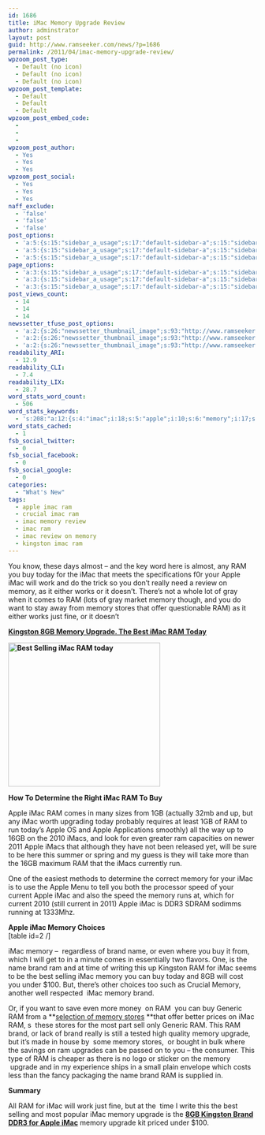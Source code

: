 ```yaml
---
id: 1686
title: iMac Memory Upgrade Review
author: adminstrator
layout: post
guid: http://www.ramseeker.com/news/?p=1686
permalink: /2011/04/imac-memory-upgrade-review/
wpzoom_post_type:
  - Default (no icon)
  - Default (no icon)
  - Default (no icon)
wpzoom_post_template:
  - Default
  - Default
  - Default
wpzoom_post_embed_code:
  - 
  - 
  - 
wpzoom_post_author:
  - Yes
  - Yes
  - Yes
wpzoom_post_social:
  - Yes
  - Yes
  - Yes
naff_exclude:
  - 'false'
  - 'false'
  - 'false'
post_options:
  - 'a:5:{s:15:"sidebar_a_usage";s:17:"default-sidebar-a";s:15:"sidebar_b_usage";s:17:"default-sidebar-b";s:9:"hwa_usage";s:17:"default-headerbar";s:8:"ad_above";s:0:"";s:8:"ad_below";s:0:"";}'
  - 'a:5:{s:15:"sidebar_a_usage";s:17:"default-sidebar-a";s:15:"sidebar_b_usage";s:17:"default-sidebar-b";s:9:"hwa_usage";s:17:"default-headerbar";s:8:"ad_above";s:0:"";s:8:"ad_below";s:0:"";}'
  - 'a:5:{s:15:"sidebar_a_usage";s:17:"default-sidebar-a";s:15:"sidebar_b_usage";s:17:"default-sidebar-b";s:9:"hwa_usage";s:17:"default-headerbar";s:8:"ad_above";s:0:"";s:8:"ad_below";s:0:"";}'
page_options:
  - 'a:3:{s:15:"sidebar_a_usage";s:17:"default-sidebar-a";s:15:"sidebar_b_usage";s:17:"default-sidebar-b";s:9:"hwa_usage";s:17:"default-headerbar";}'
  - 'a:3:{s:15:"sidebar_a_usage";s:17:"default-sidebar-a";s:15:"sidebar_b_usage";s:17:"default-sidebar-b";s:9:"hwa_usage";s:17:"default-headerbar";}'
  - 'a:3:{s:15:"sidebar_a_usage";s:17:"default-sidebar-a";s:15:"sidebar_b_usage";s:17:"default-sidebar-b";s:9:"hwa_usage";s:17:"default-headerbar";}'
post_views_count:
  - 14
  - 14
  - 14
newssetter_tfuse_post_options:
  - 'a:2:{s:26:"newssetter_thumbnail_image";s:93:"http://www.ramseeker.com/wp-content/uploads/2011/04/Screen-shot-2011-04-11-at-12.28.37-PM.png";s:24:"newssetter_disable_image";s:4:"true";}'
  - 'a:2:{s:26:"newssetter_thumbnail_image";s:93:"http://www.ramseeker.com/wp-content/uploads/2011/04/Screen-shot-2011-04-11-at-12.28.37-PM.png";s:24:"newssetter_disable_image";s:4:"true";}'
  - 'a:2:{s:26:"newssetter_thumbnail_image";s:93:"http://www.ramseeker.com/wp-content/uploads/2011/04/Screen-shot-2011-04-11-at-12.28.37-PM.png";s:24:"newssetter_disable_image";s:4:"true";}'
readability_ARI:
  - 12.9
readability_CLI:
  - 7.4
readability_LIX:
  - 28.7
word_stats_word_count:
  - 506
word_stats_keywords:
  - 's:208:"a:12:{s:4:"imac";i:18;s:5:"apple";i:10;s:6:"memory";i:17;s:5:"comes";i:3;s:6:"stores";i:4;s:8:"kingston";i:3;s:7:"upgrade";i:5;s:4:"best";i:3;s:5:"imacs";i:3;s:7:"current";i:3;s:5:"brand";i:7;s:4:"name";i:3;}";'
word_stats_cached:
  - 1
fsb_social_twitter:
  - 0
fsb_social_facebook:
  - 0
fsb_social_google:
  - 0
categories:
  - "What's New"
tags:
  - apple imac ram
  - crucial imac ram
  - imac memory review
  - imac ram
  - imac review on memory
  - kingston imac ram
---
```

You know, these days almost &#8211; and the key word here is almost, any RAM you buy today for the iMac that meets the specifications f0r your Apple iMac will work and do the trick so you don&#8217;t really need a review on memory, as it either works or it doesn&#8217;t. There&#8217;s not a whole lot of gray when it comes to RAM (lots of gray market memory though, and you do want to stay away from memory stores that offer questionable RAM) as it either works just fine, or it doesn&#8217;t

**[Kingston 8GB Memory Upgrade. The Best iMac RAM Today][1]**

**[<img class="alignnone size-full wp-image-1684" title="Best Deal on iMac Memory" alt="Best Selling iMac RAM today" src="http://www.ramseeker.com/wp-content/uploads/2011/04/Screen-shot-2011-04-11-at-12.28.37-PM.png" width="308" height="292" />][2]**

**How To Determine the Right iMac RAM To Buy**

Apple iMac RAM comes in many sizes from 1GB (actually 32mb and up, but any iMac worth upgrading today probably requires at least 1GB of RAM to run today&#8217;s Apple OS and Apple Applications smoothly) all the way up to 16GB on the 2010 iMacs, and look for even greater ram capacities on newer 2011 Apple iMacs that although they have not been released yet, will be sure to be here this summer or spring and my guess is they will take more than the 16GB maximum RAM that the iMacs currently run.

One of the easiest methods to determine the correct memory for your iMac is to use the Apple Menu to tell you both the processor speed of your current Apple iMac and also the speed the memory runs at, which for current 2010 (still current in 2011) Apple iMac is DDR3 SDRAM sodimms running at 1333Mhz.

**Apple iMac Memory Choices**  
[table id=2 /]

iMac memory &#8211;  regardless of brand name, or even where you buy it from, which I will get to in a minute comes in essentially two flavors. One, is the name brand ram and at time of writing this up Kingston RAM for iMac seems to be the best selling iMac memory you can buy today and 8GB will cost you under $100. But, there&#8217;s other choices too such as Crucial Memory, another well respected  iMac memory brand.

Or, if you want to save even more money  on RAM  you can buy Generic RAM from a **[selection of memory stores][3] **that offer better prices on iMac RAM, s  these stores for the most part sell only Generic RAM. This RAM brand, or lack of brand really is still a tested high quality memory upgrade, but it&#8217;s made in house by  some memory stores,  or bought in bulk where the savings on ram upgrades can be passed on to you &#8211; the consumer. This type of RAM is cheaper as there is no logo or sticker on the memory  upgrade and in my experience ships in a small plain envelope which costs less than the fancy packaging the name brand RAM is supplied in.

**Summary**

All RAM for iMac will work just fine, but at the  time I write this the best selling and most popular iMac memory upgrade is the **[8GB Kingston Brand DDR3 for Apple iMac][1]** memory upgrade kit priced under $100.

 [1]: http://www.amazon.com/gp/product/B001PS9UKW/ref=as_li_ss_tl?ie=UTF8&tag=ramseeker-20&linkCode=as2&camp=1789&creative=390957&creativeASIN=B001PS9UKW
 [2]: http://www.ramseeker.comhttp://www.amazon.com/gp/product/B001PS9UKW/ref=as_li_ss_tl?ie=UTF8&tag=ramseeker-20&linkCode=as2&camp=1789&creative=390957&creativeASIN=B001PS9UKWwp-content/uploads/2011/04/Screen-shot-2011-04-11-at-12.28.37-PM.png
 [3]: http://www.ramseeker.com/where-to-buy-computer-memory-upgrades/